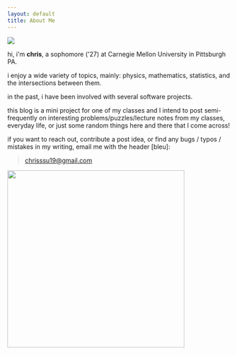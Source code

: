 ```yaml
---
layout: default
title: About Me
---
```


<img class="profile-picture" src="{{site.baseurl}}/{{site.profile-picture}}">

hi, i'm **chris**, a sophomore ('27) at Carnegie Mellon University in Pittsburgh PA.

i enjoy a wide variety of topics, mainly: physics, mathematics, statistics, and the intersections between them.

in the past, i have been involved with several software projects.

this blog is a mini project for one of my classes and I intend to post semi-frequently on interesting problems/puzzles/lecture notes from my classes, everyday life, or just some random things here and there that I come across!

if you want to reach out, contribute a post idea, or find any bugs / typos / mistakes in my writing, email me with the header [bleu]: 

> chrisssu19@gmail.com

<p align = "left">
  <img src="../assets/IMG_9414.jpg" width = "400"/>
</p>


